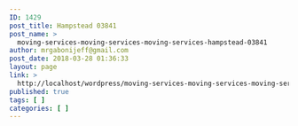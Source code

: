 ```yaml
---
ID: 1429
post_title: Hampstead 03841
post_name: >
  moving-services-moving-services-moving-services-hampstead-03841
author: mrgabonijeff@gmail.com
post_date: 2018-03-28 01:36:33
layout: page
link: >
  http://localhost/wordpress/moving-services-moving-services-moving-services-hampstead-03841/
published: true
tags: [ ]
categories: [ ]
---
```

